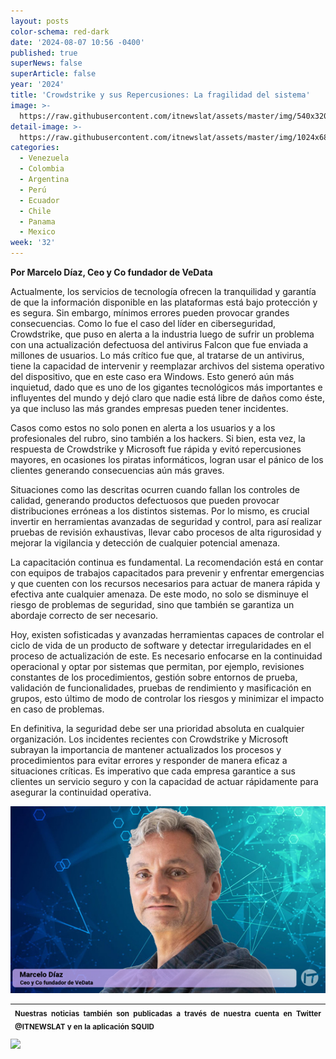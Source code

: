 ```yaml
---
layout: posts
color-schema: red-dark
date: '2024-08-07 10:56 -0400'
published: true
superNews: false
superArticle: false
year: '2024'
title: 'Crowdstrike y sus Repercusiones: La fragilidad del sistema'
image: >-
  https://raw.githubusercontent.com/itnewslat/assets/master/img/540x320/Marcelo-Diaz-p.jpg
detail-image: >-
  https://raw.githubusercontent.com/itnewslat/assets/master/img/1024x680/Marcelo-Diaz-g.jpg
categories:
  - Venezuela
  - Colombia
  - Argentina
  - Perú
  - Ecuador
  - Chile
  - Panama
  - Mexico
week: '32'
---
```

**Por Marcelo Díaz, Ceo y Co fundador de VeData**

Actualmente, los servicios de tecnología ofrecen la tranquilidad y garantía de que la información disponible en las plataformas está bajo protección y es segura. Sin embargo, mínimos errores pueden provocar grandes consecuencias. Como lo fue el caso del líder en ciberseguridad, Crowdstrike, que puso en alerta a la industria luego de sufrir un problema con una actualización defectuosa del antivirus Falcon que fue enviada a millones de usuarios. Lo más crítico fue que, al tratarse de un antivirus, tiene la capacidad de intervenir y reemplazar archivos del sistema operativo del dispositivo, que en este caso era Windows. Esto generó aún más inquietud, dado que es uno de los gigantes tecnológicos más importantes e influyentes del mundo y dejó claro que nadie está libre de daños como éste, ya que incluso las más grandes empresas pueden tener incidentes.

Casos como estos no solo ponen en alerta a los usuarios y a los profesionales del rubro, sino  también a los hackers. Si bien, esta vez, la respuesta de Crowdstrike y Microsoft fue rápida y evitó repercusiones mayores, en ocasiones los piratas informáticos, logran usar el pánico de los clientes generando consecuencias aún más graves. 

Situaciones como las descritas ocurren cuando fallan los controles de calidad, generando productos defectuosos que pueden provocar distribuciones erróneas a los distintos sistemas. Por lo mismo, es crucial invertir en herramientas avanzadas de seguridad y control, para así realizar pruebas de revisión exhaustivas, llevar cabo procesos de alta rigurosidad y mejorar la vigilancia y detección de cualquier potencial amenaza. 

La capacitación continua es fundamental. La recomendación está en contar con equipos de trabajos capacitados para prevenir y enfrentar emergencias y que cuenten con los recursos necesarios para actuar de manera rápida y efectiva ante cualquier amenaza. De este modo, no solo se disminuye el riesgo de problemas de seguridad, sino que también se garantiza un abordaje correcto de ser necesario.

Hoy, existen sofisticadas y avanzadas herramientas capaces de controlar el ciclo de vida de un producto de software y detectar irregularidades en el proceso de actualización de este. Es necesario enfocarse en la continuidad operacional y optar por sistemas que permitan, por ejemplo, revisiones constantes de los procedimientos, gestión sobre entornos de prueba, validación de funcionalidades, pruebas de rendimiento y masificación en grupos, esto último de modo de controlar los riesgos y minimizar el impacto en caso de problemas. 

En definitiva, la seguridad debe ser una prioridad absoluta en cualquier organización. Los incidentes recientes con Crowdstrike y Microsoft subrayan la importancia de mantener actualizados los procesos y procedimientos para evitar errores y responder de manera eficaz a situaciones críticas. Es imperativo que cada empresa garantice a sus clientes un servicio seguro y con la capacidad de actuar rápidamente para asegurar la continuidad operativa.

![](https://raw.githubusercontent.com/itnewslat/assets/master/img/540x320/Marcelo-Diaz-p.jpg)

<table style="height: 42px;" width="569">
<tbody>
<tr>
<td style="text-align: justify;"><sub><strong>Nuestras noticias también son publicadas a través de nuestra cuenta en Twitter <a href="https://twitter.com/itnewslat?lang=es">@ITNEWSLAT</a> y en la aplicación <a href="https://squidapp.co/en/">SQUID</a></strong></sub></td>
</tr>
</tbody>
</table>

<img src="https://tracker.metricool.com/c3po.jpg?hash=56f88a41e39ab42c063cc51676587a04"/>